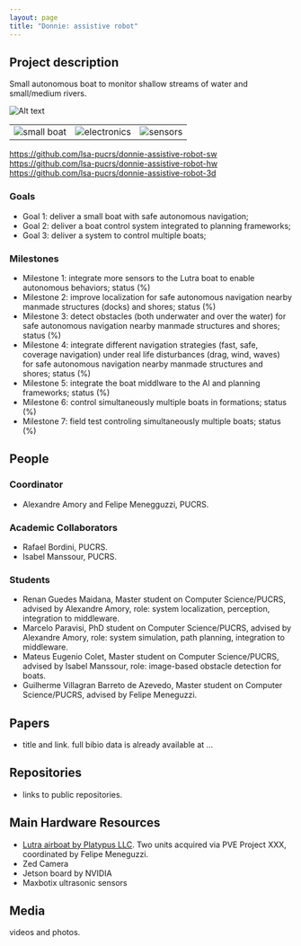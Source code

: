 ```yaml
---
layout: page
title: "Donnie: assistive robot"
---
```


## Project description

Small autonomous boat to monitor shallow streams of water and small/medium rivers. 

![Alt text](../images/lutra.png?raw=true "Lutra Airboat")

| | | |
| --- | --- | --- |
| ![small boat](../images/sail-boat.png "small boat") |  ![electronics](../images/electronics.png "electronics") | ![sensors](../images/sensor.png "sensors") |

https://github.com/lsa-pucrs/donnie-assistive-robot-sw
https://github.com/lsa-pucrs/donnie-assistive-robot-hw
https://github.com/lsa-pucrs/donnie-assistive-robot-3d


### Goals

 - Goal 1: deliver a small boat with safe autonomous navigation;
 - Goal 2: deliver a boat control system integrated to planning frameworks;
 - Goal 3: deliver a system to control multiple boats;

### Milestones

 - Milestone 1: integrate more sensors to the Lutra boat to enable autonomous behaviors; status (%)
 - Milestone 2: improve localization for safe autonomous navigation nearby manmade structures (docks) and shores; status (%)
 - Milestone 3: detect obstacles (both underwater and over the water) for safe autonomous navigation nearby manmade structures and shores; status (%)
 - Milestone 4: integrate different navigation strategies (fast, safe, coverage navigation) under real life disturbances (drag, wind, waves) for safe autonomous navigation nearby manmade structures and shores; status (%)
 - Milestone 5: integrate the boat middlware to the AI and planning frameworks; status (%)
 - Milestone 6: control simultaneously multiple boats in formations; status (%)
 - Milestone 7: field test controling simultaneously multiple boats; status (%)

## People

### Coordinator

 - Alexandre Amory and Felipe Menegguzzi, PUCRS.

### Academic Collaborators

 - Rafael Bordini, PUCRS.
 - Isabel Manssour, PUCRS.

### Students

 - Renan Guedes Maidana, Master student on Computer Science/PUCRS, advised by Alexandre Amory, role: system localization, perception, integration to middleware.
 - Marcelo Paravisi, PhD student on Computer Science/PUCRS, advised by Alexandre Amory, role: system simulation, path planning, integration to middleware.
 - Mateus Eugenio Colet, Master student on Computer Science/PUCRS, advised by Isabel Manssour, role: image-based obstacle detection for boats.
 - Guilherme  Villagran Barreto de Azevedo, Master student on Computer Science/PUCRS, advised by Felipe Meneguzzi. 

## Papers

 - title and link. full bibio data is already available at ...

## Repositories

 - links to public repositories.

## Main Hardware Resources

 - [Lutra airboat by Platypus LLC](http://senseplatypus.com/lutra-airboat/). Two units acquired via PVE Project XXX, coordinated by Felipe Meneguzzi.
 - Zed Camera
 - Jetson board by NVIDIA
 - Maxbotix ultrasonic sensors
 

## Media 

videos and photos.


